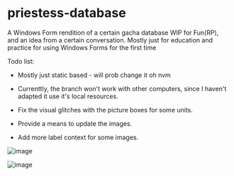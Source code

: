 # priestess-database
A Windows Form rendition of a certain gacha database WIP for Fun(RP), and an idea from a certain conversation. 
Mostly just for education and practice for using Windows Forms for the first time

Todo list:
- Mostly just static based - will prob change it oh nvm


- Currenttly, the branch won't work with other computers, since I haven't adapted it use it's local resources.
- Fix the visual glitches with the picture boxes for some units.
- Provide a means to update the images.
- Add more label context for some images.


![image](https://user-images.githubusercontent.com/124945749/219986093-88e7bd70-d31d-4b47-8871-5b3a9b317987.png)

![image](https://user-images.githubusercontent.com/124945749/219986674-7182b31d-c6ef-4e34-86ea-2b2eb4883167.png)

